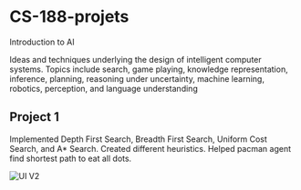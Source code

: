 # CS-188-projets
Introduction to AI

Ideas and techniques underlying the design of intelligent computer systems. Topics include search, game playing, knowledge representation, inference, planning, reasoning under uncertainty, machine learning, robotics, perception, and language understanding


## Project 1

Implemented Depth First Search, Breadth First Search, Uniform Cost Search, and A* Search. Created different heuristics. Helped pacman agent find shortest path to eat all dots.

![UI V2](https://github.com/Weulass/CS-188-projets/blob/master/P1-Search/P1.png)
